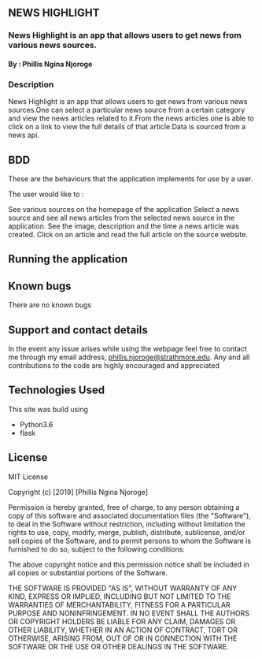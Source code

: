 ## NEWS HIGHLIGHT
### News Highlight is an app that allows users to get news from various news sources.
#### By : Phillis Ngina Njoroge

### Description
News Highlight is an app that allows users to get news from various news sources.One can select a particular news source from a certain category and view the news articles related to it.From the news articles one is able to click on a link to view the full details of that article.Data is sourced from a news api.

## BDD
These are the behaviours that the application implements for use by a user.

The user would like to :

See various sources on the homepage of the application
Select a news source and see all news articles from the selected news source in the application.
See the image, description and the time a news article was created.
Click on an article and read the full article on the source website.

## Running the application

## Known bugs
There are no known bugs

## Support and contact details
In the event any issue arises while using the webpage feel free to contact me through my email address, phillis.njoroge@strathmore.edu. Any and all contributions to the code are highly encouraged and appreciated

## Technologies Used
This site was build using

* Python3.6
* flask

## License
MIT License

Copyright (c) [2019] [Phillis Ngina Njoroge]

Permission is hereby granted, free of charge, to any person obtaining a copy of this software and associated documentation files (the "Software"), to deal in the Software without restriction, including without limitation the rights to use, copy, modify, merge, publish, distribute, sublicense, and/or sell copies of the Software, and to permit persons to whom the Software is furnished to do so, subject to the following conditions:

The above copyright notice and this permission notice shall be included in all copies or substantial portions of the Software.

THE SOFTWARE IS PROVIDED "AS IS", WITHOUT WARRANTY OF ANY KIND, EXPRESS OR IMPLIED, INCLUDING BUT NOT LIMITED TO THE WARRANTIES OF MERCHANTABILITY, FITNESS FOR A PARTICULAR PURPOSE AND NONINFRINGEMENT. IN NO EVENT SHALL THE AUTHORS OR COPYRIGHT HOLDERS BE LIABLE FOR ANY CLAIM, DAMAGES OR OTHER LIABILITY, WHETHER IN AN ACTION OF CONTRACT, TORT OR OTHERWISE, ARISING FROM, OUT OF OR IN CONNECTION WITH THE SOFTWARE OR THE USE OR OTHER DEALINGS IN THE SOFTWARE.